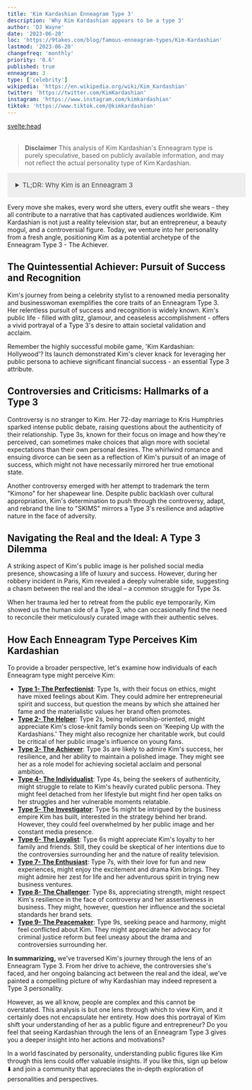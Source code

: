 ```yaml
---
title: 'Kim Kardashian Enneagram Type 3'
description: 'Why Kim Kardashian appears to be a type 3'
author: 'DJ Wayne'
date: '2023-06-20'
loc: 'https://9takes.com/blog/famous-enneagram-types/Kim-Kardashian'
lastmod: '2023-06-20'
changefreq: 'monthly'
priority: '0.6'
published: true
enneagram: 3
type: ['celebrity']
wikipedia: 'https://en.wikipedia.org/wiki/Kim_Kardashian'
twitter: 'https://twitter.com/KimKardashian'
instagram: 'https://www.instagram.com/kimkardashian'
tiktok: 'https://www.tiktok.com/@kimkardashian'
---
```


<!-- notes: where is kim Kardashian from, why is she famous, who is kim dating, can kim practice law, kim and kylie jenner sisters,, when was kim born, pete davidson, cristiano ronaldo, dating, skims, marylilyn monroe, bianca censori, net worth, boyfriend, age, height, instagram, met gala, house -->

<svelte:head>

  <meta property="og:image" content="https://9takes.com/types/3s/Kim-Kardashian.webp" />
  <link rel="canonical" href="https://9takes.com/blog/famous-enneagram-types/Kim-Kardashian">
</svelte:head>
<script>
	import  PopCard  from "../../../lib/components/atoms/PopCard.svelte";
</script>
<div
	style="display: flex;
    justify-content: center;
    margin: 1rem 0;
	"
>
	<PopCard
		image={`/types/3s/${'Kim-Kardashian'}.webp`}
		showIcon={false}
		text="Kim Kardashian"
		subtext=""
	/>
</div>

> **Disclaimer** This analysis of Kim Kardashian's Enneagram type is purely speculative, based on publicly available information, and may not reflect the actual personality type of Kim Kardashian.

<details>
<summary class="accordion">TL;DR: Why Kim is an Enneagram 3</summary>
<div class="panel">
<ul>
<li>Kim Kardashian's rise from stylist to media mogul exemplifies Type 3's relentless drive for success. Her game, 'Kim Kardashian: Hollywood,' reveals her strategic exploitation of public image.</li>
<li>Kardashian’s curated social media presence is a typical Type 3 trait. However, her retreat post the Paris robbery unveiled a vulnerable side that Type 3s often hide.</li>
<li>Kardashian's 72-day marriage and trademark controversy are potential reflections of a Type 3's pursuit of societal expectations and resilience. These incidents might underscore their core fear of being unworthy.</li>
<li>Kardashian's actions seem rooted in a Type 3's need to feel valued through achievements. Whether launching businesses or managing her image, her primary driver appears to be ambition and desire for success.</li>
</ul>
  </div>
</details>

<p class="firstLetter">Every move she makes, every word she utters, every outfit she wears - they all contribute to a narrative that has captivated audiences worldwide. Kim Kardashian is not just a reality television star, but an entrepreneur, a beauty mogul, and a controversial figure. Today, we venture into her personality from a fresh angle, positioning Kim as a potential archetype of the Enneagram Type 3 - The Achiever.</p>

## The Quintessential Achiever: Pursuit of Success and Recognition

Kim's journey from being a celebrity stylist to a renowned media personality and businesswoman exemplifies the core traits of an Enneagram Type 3. Her relentless pursuit of success and recognition is widely known. Kim's public life - filled with glitz, glamour, and ceaseless accomplishment - offers a vivid portrayal of a Type 3's desire to attain societal validation and acclaim.

Remember the highly successful mobile game, 'Kim Kardashian: Hollywood'? Its launch demonstrated Kim's clever knack for leveraging her public persona to achieve significant financial success - an essential Type 3 attribute.

## Controversies and Criticisms: Hallmarks of a Type 3

Controversy is no stranger to Kim. Her 72-day marriage to Kris Humphries sparked intense public debate, raising questions about the authenticity of their relationship. Type 3s, known for their focus on image and how they're perceived, can sometimes make choices that align more with societal expectations than their own personal desires. The whirlwind romance and ensuing divorce can be seen as a reflection of Kim's pursuit of an image of success, which might not have necessarily mirrored her true emotional state.

Another controversy emerged with her attempt to trademark the term "Kimono" for her shapewear line. Despite public backlash over cultural appropriation, Kim's determination to push through the controversy, adapt, and rebrand the line to "SKIMS" mirrors a Type 3's resilience and adaptive nature in the face of adversity.

## Navigating the Real and the Ideal: A Type 3 Dilemma

A striking aspect of Kim's public image is her polished social media presence, showcasing a life of luxury and success. However, during her robbery incident in Paris, Kim revealed a deeply vulnerable side, suggesting a chasm between the real and the ideal – a common struggle for Type 3s.

When her trauma led her to retreat from the public eye temporarily, Kim showed us the human side of a Type 3, who can occasionally find the need to reconcile their meticulously curated image with their authentic selves.

## How Each Enneagram Type Perceives Kim Kardashian

To provide a broader perspective, let's examine how individuals of each Enneagram type might perceive Kim:

- **[Type 1- The Perfectionist](/blog/enneagram/enneagram-type-1)**: Type 1s, with their focus on ethics, might have mixed feelings about Kim. They could admire her entrepreneurial spirit and success, but question the means by which she attained her fame and the materialistic values her brand often promotes.
- **[Type 2- The Helper](/blog/enneagram/enneagram-type-2)**: Type 2s, being relationship-oriented, might appreciate Kim's close-knit family bonds seen on 'Keeping Up with the Kardashians.' They might also recognize her charitable work, but could be critical of her public image's influence on young fans.
- **[Type 3- The Achiever](/blog/enneagram/enneagram-type-3)**: Type 3s are likely to admire Kim's success, her resilience, and her ability to maintain a polished image. They might see her as a role model for achieving societal acclaim and personal ambition.
- **[Type 4- The Individualist](/blog/enneagram/enneagram-type-4)**: Type 4s, being the seekers of authenticity, might struggle to relate to Kim's heavily curated public persona. They might feel detached from her lifestyle but might find her open talks on her struggles and her vulnerable moments relatable.
- **[Type 5- The Investigator](/blog/enneagram/enneagram-type-5)**: Type 5s might be intrigued by the business empire Kim has built, interested in the strategy behind her brand. However, they could feel overwhelmed by her public image and her constant media presence.
- **[Type 6- The Loyalist](/blog/enneagram/enneagram-type-6)**: Type 6s might appreciate Kim's loyalty to her family and friends. Still, they could be skeptical of her intentions due to the controversies surrounding her and the nature of reality television.
- **[Type 7- The Enthusiast](/blog/enneagram/enneagram-type-7)**: Type 7s, with their love for fun and new experiences, might enjoy the excitement and drama Kim brings. They might admire her zest for life and her adventurous spirit in trying new business ventures.
- **[Type 8- The Challenger](/blog/enneagram/enneagram-type-8)**: Type 8s, appreciating strength, might respect Kim's resilience in the face of controversy and her assertiveness in business. They might, however, question her influence and the societal standards her brand sets.
- **[Type 9- The Peacemaker](/blog/enneagram/enneagram-type-9)**: Type 9s, seeking peace and harmony, might feel conflicted about Kim. They might appreciate her advocacy for criminal justice reform but feel uneasy about the drama and controversies surrounding her.

**In summarizing,** we've traversed Kim's journey through the lens of an Enneagram Type 3. From her drive to achieve, the controversies she's faced, and her ongoing balancing act between the real and the ideal, we've painted a compelling picture of why Kardashian may indeed represent a Type 3 personality.

However, as we all know, people are complex and this cannot be overstated. This analysis is but one lens through which to view Kim, and it certainly does not encapsulate her entirety. How does this portrayal of Kim shift your understanding of her as a public figure and entrepreneur? Do you feel that seeing Kardashian through the lens of an Enneagram Type 3 gives you a deeper insight into her actions and motivations?

In a world fascinated by personality, understanding public figures like Kim through this lens could offer valuable insights. If you like this, sign up below ⬇️ and join a community that appreciates the in-depth exploration of personalities and perspectives.

<div>
<script type="application/ld+json">
{
  "@graph": [
    {
      "@type": "http://schema.org/Article",
      "http://schema.org/articleBody": "This article explores the personality traits of Kim Kardashian from the perspective of the Enneagram Type 3. Known for her ambition, drive for success, and public image management, Kim embodies many characteristics of Type 3 personalities. The article discusses various facets of Kim's life and career that demonstrate her Type 3 characteristics, including her rise to fame, social media presence, and controversies.",
      "http://schema.org/author": {
        "@type": "http://schema.org/Person",
        "http://schema.org/name": "DJ Wayne"
      },
      "http://schema.org/dateModified": {
        "@type": "http://schema.org/Date",
        "@value": "2023-06-20"
      },
      "http://schema.org/datePublished": {
        "@type": "http://schema.org/Date",
        "@value": "2023-06-20"
      },
      "http://schema.org/description": "This blog post examines the reasons why Kim Kardashian might be an Enneagram Type 3. It focuses on her personality traits, her motivations, her inner world, controversies she's faced, and how these elements might be related to the core attributes of a Type 3.",
      "http://schema.org/headline": "Unraveling Kim Kardashian: An Insight Into Her Enneagram Type 3 Personality",
      "http://schema.org/image": {
        "@type": "http://schema.org/ImageObject",
        "http://schema.org/height": 800,
        "http://schema.org/url": {
          "@id": "https://9takes.com/types/3s/Kim-Kardashian.webp"
        },
        "http://schema.org/width": 1200
      },
      "http://schema.org/mainEntityOfPage": {
        "@id": "https://9takes.com/blog/famous-enneagram-types/Kim-Kardashian",
        "@type": "http://schema.org/WebPage"
      },
      "http://schema.org/mentions": {
        "@type": "http://schema.org/Person",
        "http://schema.org/name": "Kim Kardashian",
        "http://schema.org/sameAs": [
          {
            "@id": "https://en.wikipedia.org/wiki/Kim_Kardashian"
          },
          {
            "@id": "https://twitter.com/KimKardashian"
          },
          {
            "@id": "https://www.instagram.com/kimkardashian/"
          },
          {
            "@id": "https://www.tiktok.com/discover/Kim-Kardashian"
          },
		  {
			"@id": "https://www.tiktok.com/@kimkardashian"
		  }
        ]
      },
      "http://schema.org/publisher": {
        "@type": "http://schema.org/Organization",
        "http://schema.org/logo": {
          "@type": "http://schema.org/ImageObject",
          "http://schema.org/height": 60,
          "http://schema.org/url": {
            "@id": "https://9takes.com/brand/darkRubix.png"
          },
          "http://schema.org/width": 600
        },
        "http://schema.org/name": "9takes"
      }
    },
    {
      "@type": "http://schema.org/FAQPage",
      "http://schema.org/mainEntity": [
        {
          "@type": "http://schema.org/Question",
          "http://schema.org/acceptedAnswer": {
            "@type": "http://schema.org/Answer",
            "http://schema.org/text": "Kim Kardashian exhibits many characteristics associated with Enneagram Type 3 personalities. This includes her ambition, desire for success, image management, and her adaptability. These characteristics are deeply rooted in her desire to be seen as successful and valuable, which is a core motivation for Type 3 individuals."
          },
          "http://schema.org/name": "Why is Kim Kardashian considered an Enneagram Type 3?"
        },
        {
          "@type": "http://schema.org/Question",
          "http://schema.org/acceptedAnswer": {
            "@type": "http://schema.org/Answer",
            "http://schema.org/text": "Kim's success in multiple fields, her influential social media presence, and her ability to bounce back from public controversies are all indicative of her Type 3 personality. Moreover, her constant pursuit of new ventures and her dedication to her personal image also reflect the strengths and growth potential of Type 3 individuals."
          },
          "http://schema.org/name": "What are some examples of Kim Kardashian's Type 3 characteristics?"
        },
		{
          "@type": "http://schema.org/Question",
          "http://schema.org/acceptedAnswer": {
            "@type": "http://schema.org/Answer",
            "http://schema.org/text": "Kim Kardashian is well-known for her outgoing and charismatic personality. She is ambitious, business-minded, and tends to be in the public eye often. However, these descriptions are based on public perception and her portrayed image in the media. To know her exact personality, one would have to know her personally."
          },
          "http://schema.org/name": "What is Kim Kardashian's personality?"
        },
		{
          "@type": "http://schema.org/Question",
          "http://schema.org/acceptedAnswer": {
            "@type": "http://schema.org/Answer",
            "http://schema.org/text": "Kim Kardashian is an Enneagram type 3, also known as The Achiever. This Enneagram type is ambitious, adaptable, and driven, often motivated by a desire to be successful and admired. Please note that this information is based on public information and not directly confirmed by Kim Kardashian herself."
          },
          "http://schema.org/name": "What is Kim Kardashian's Enneagram type?"
        }
      ]
    }
  ]
}
</script>
</div>

<style>
  .accordion {

    background-color: #eee;
    color: #444;
    cursor: pointer;
    padding: 18px;
    width: 100%;
    border: none;
    text-align: left;
    outline: none;
    font-size: 15px;
    transition: 0.4s;

  }

  /*.panel:hover {

    background-color: #ccc;

}*/

  .panel {

    padding: 18px;
    /*display: none;*/
    background-color: white;
    overflow: hidden;

  }
</style>
